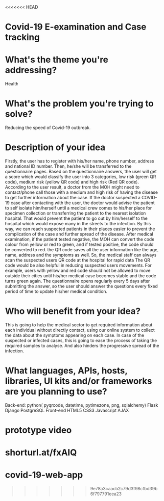<<<<<<< HEAD
# Covid-19 E-examination and Case tracking

# What's the theme you're addressing?
Health

# What's the problem you're trying to solve?
Reducing the speed of Covid-19 outbreak.

# Description of your idea
Firstly, the user has to register with his/her name, phone number, address and national ID number. Then, he/she will be transferred to the questionnaire pages. Based on the questionnaire answers, the user will get a score which would classify the user into 3 categories, low risk (green QR code), medium risk (yellow QR code) and high risk (Red QR code). According to the user result, a doctor from the MOH might need to contact/phone call those with a medium and high risk of having the disease to get further information about the case. If the doctor suspected a COVID-19 case after contacting with the user, the doctor would advise the patient to self isolate him/herself until a medical crew comes to his/her place for specimen collection or transferring the patient to the nearest isolation hospital. That would prevent the patient to go out by him/herself to the hospital which would expose many in the streets to the infection. By this way, we can reach suspected patients in their places easier to prevent the complication of the case and further spread of the disease. After medical examination, if the patient tested negative, the MOH can convert the code colour from yellow or red to green, and if tested positive, the code should be converted to red. the QR code saves all the user information like the age, name, address and the symptoms as well. So, the medical staff can always scan the suspected users QR code at the hospital for rapid data The QR code would be also helpful in reducing suspected users movements. For example, users with yellow and red code should not be allowed to move outside their cities until his/her medical case becomes stable and the code turns green again. The questionnaire opens regularly every 5 days after submitting the answer, so the user should answer the questions every fixed period of time to update his/her medical condition.

# Who will benefit from your idea?
This is going to help the medical sector to get required information about each individual without directly contact, using our online system to collect the data about the symptoms appearing on each case. In case of the suspected or infected cases, this is going to ease the process of taking the required samples to analyse. And also hinders the progressive spread of the infection.

# What languages, APIs, hosts, libraries, UI kits and/or frameworks are you planning to use?
Back-end:
	python( pyqrcode, datetime, pytimezone, png, sqlalchemy)
	Flask
	Django
	PostgreSQL
Front-end
	HTML5
	CSS3
	Javascript
	AJAX
# prototype video
shorturl.at/fxAIQ
=======
# covid-19-web-app
>>>>>>> 9e78a3caacb2c79d3f98cfbd39b6f797791eea23
